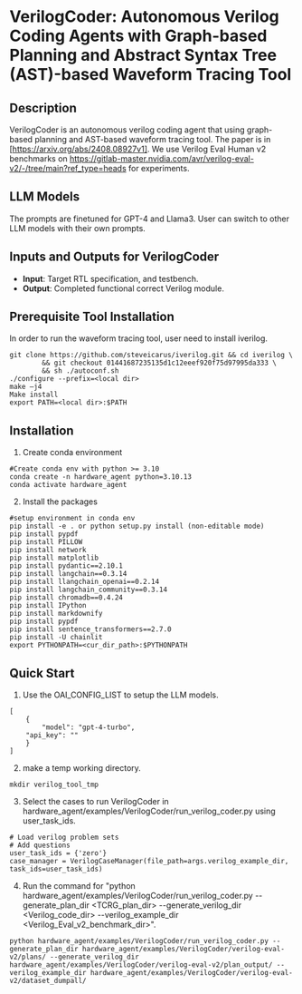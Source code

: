 # VerilogCoder: Autonomous Verilog Coding Agents with Graph-based Planning and Abstract Syntax Tree (AST)-based Waveform Tracing Tool

## Description
VerilogCoder is an autonomous verilog coding agent that using graph-based planning and AST-based waveform tracing tool. The paper is in [https://arxiv.org/abs/2408.08927v1]. We use Verilog Eval Human v2 benchmarks on https://gitlab-master.nvidia.com/avr/verilog-eval-v2/-/tree/main?ref_type=heads for experiments.

## LLM Models
The prompts are finetuned for GPT-4 and Llama3. User can switch to other LLM models with their own prompts.

## Inputs and Outputs for VerilogCoder
- **Input**: Target RTL specification, and testbench. 
- **Output**: Completed functional correct Verilog module.

## Prerequisite Tool Installation
In order to run the waveform tracing tool, user need to install iverilog.

```
git clone https://github.com/steveicarus/iverilog.git && cd iverilog \ 
        && git checkout 01441687235135d1c12eeef920f75d97995da333 \ 
        && sh ./autoconf.sh  
./configure --prefix=<local dir> 
make –j4 
Make install 
export PATH=<local dir>:$PATH 
```

## Installation

1. Create conda environment
```
#Create conda env with python >= 3.10
conda create -n hardware_agent python=3.10.13
conda activate hardware_agent
```

2. Install the packages
```
#setup environment in conda env
pip install -e . or python setup.py install (non-editable mode)
pip install pypdf
pip install PILLOW
pip install network
pip install matplotlib
pip install pydantic==2.10.1
pip install langchain==0.3.14
pip install llangchain_openai==0.2.14
pip install langchain_community==0.3.14
pip install chromadb==0.4.24
pip install IPython 
pip install markdownify 
pip install pypdf 
pip install sentence_transformers==2.7.0
pip install -U chainlit 
export PYTHONPATH=<cur_dir_path>:$PYTHONPATH
```

## Quick Start
1. Use the OAI_CONFIG_LIST to setup the LLM models.
```
[
    {
        "model": "gpt-4-turbo",
	"api_key": ""
    }
]
```

2. make a temp working directory.
```
mkdir verilog_tool_tmp
```

3. Select the cases to run VerilogCoder in hardware_agent/examples/VerilogCoder/run_verilog_coder.py using user_task_ids.
```
# Load verilog problem sets
# Add questions
user_task_ids = {'zero'}
case_manager = VerilogCaseManager(file_path=args.verilog_example_dir, task_ids=user_task_ids)
```

4. Run the command for "python hardware_agent/examples/VerilogCoder/run_verilog_coder.py --generate_plan_dir <TCRG_plan_dir> --generate_verilog_dir <Verilog_code_dir> --verilog_example_dir <Verilog_Eval_v2_benchmark_dir>".
```
python hardware_agent/examples/VerilogCoder/run_verilog_coder.py --generate_plan_dir hardware_agent/examples/VerilogCoder/verilog-eval-v2/plans/ --generate_verilog_dir hardware_agent/examples/VerilogCoder/verilog-eval-v2/plan_output/ --verilog_example_dir hardware_agent/examples/VerilogCoder/verilog-eval-v2/dataset_dumpall/
```


